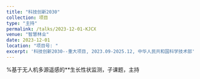 ```yaml
---
title: "科技创新2030"
collection: 项目
type: "主持"
permalink: /talks/2023-12-01-KJCX
venue: "智慧林业"
date: 2023-12-01
location: "项目号: "
excerpt: '科技创新2030--重大项目, 2023.09-2025.12, 中华人民共和国科学技术部'
---
```

%基于无人机多源遥感的**生长性状监测，子课题，主持
